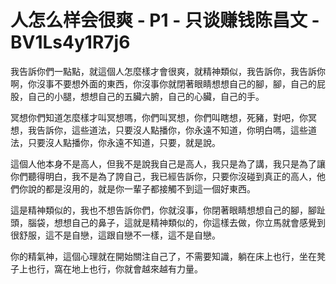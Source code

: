 # 人怎么样会很爽 - P1 - 只谈赚钱陈昌文 - BV1Ls4y1R7j6

我告訴你們一點點，就這個人怎麼樣才會很爽，就精神類似，我告訴你，我告訴你啊，你沒事不要想外面的東西，你沒事你就閉著眼睛想想自己的腳，腳，自己的屁股，自己的小腿，想想自己的五臟六腑，自己的心臟，自己的手。

冥想你們知道怎麼樣才叫冥想嗎，你們叫冥想，你們叫瞎想，死豬，對吧，你冥想，我告訴你，這些道法，只要沒人點播你，你永遠不知道，你明白嗎，這些道法，只要沒人點播你，你永遠不知道，只要，就是說。

這個人他本身不是高人，但我不是說我自己是高人，我只是為了講，我只是為了讓你們聽得明白，我不是為了誇自己，我已經告訴你，只要你沒碰到真正的高人，他們你說的都是沒用的，就是你一輩子都接觸不到這一個好東西。

這是精神類似的，我也不想告訴你們，你就沒事，你閉著眼睛想想自己的腳，腳趾頭，腦袋，想想自己的鼻子，這就是精神類似的，你這樣去做，你立馬就會感覺到很舒服，這不是自戀，這跟自戀不一樣，這不是自戀。

你的精氣神，這個心理就在開始關注自己了，不需要知識，躺在床上也行，坐在凳子上也行，窩在地上也行，你就會越來越有力量。

